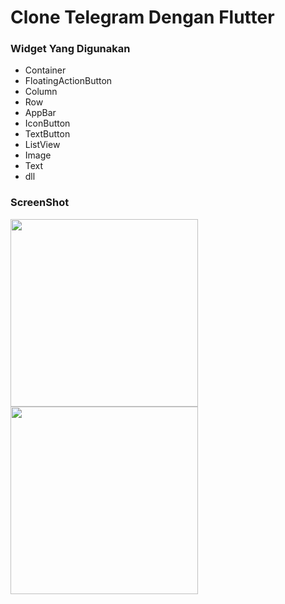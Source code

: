# Clone Telegram Dengan Flutter
### Widget Yang Digunakan
- Container
- FloatingActionButton
- Column
- Row
- AppBar
- IconButton
- TextButton
- ListView
- Image
- Text
- dll

### ScreenShot
<img src="https://user-images.githubusercontent.com/65402864/132519107-5d97edda-e06f-4758-a95b-925bddf220ae.png" width="300">
<img src="https://user-images.githubusercontent.com/65402864/132519114-49a03e0f-9003-4646-b9a3-acaff562275e.png" width="300">

